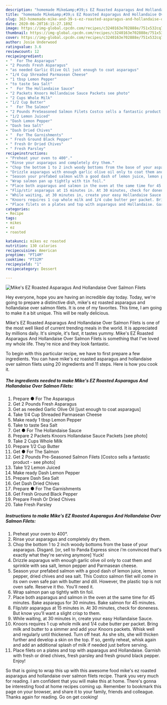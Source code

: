 ```yaml
---
description: "homemade Mike&amp;#39;s EZ Roasted Asparagus And Hollandaise Over Salmon Filets recipe | how to keep Mike&amp;#39;s EZ Roasted Asparagus And Hollandaise Over Salmon Filets"
title: "homemade Mike&amp;#39;s EZ Roasted Asparagus And Hollandaise Over Salmon Filets recipe | how to keep Mike&amp;#39;s EZ Roasted Asparagus And Hollandaise Over Salmon Filets"
slug: 363-homemade-mike-and-39-s-ez-roasted-asparagus-and-hollandaise-over-salmon-filets-recipe-how-to-keep-mike-and-39-s-ez-roasted-asparagus-and-hollandaise-over-salmon-filets
date: 2020-06-20T16:15:27.189Z
image: https://img-global.cpcdn.com/recipes/c3240163e702888e/751x532cq70/mikes-ez-roasted-asparagus-and-hollandaise-over-salmon-filets-recipe-main-photo.jpg
thumbnail: https://img-global.cpcdn.com/recipes/c3240163e702888e/751x532cq70/mikes-ez-roasted-asparagus-and-hollandaise-over-salmon-filets-recipe-main-photo.jpg
cover: https://img-global.cpcdn.com/recipes/c3240163e702888e/751x532cq70/mikes-ez-roasted-asparagus-and-hollandaise-over-salmon-filets-recipe-main-photo.jpg
author: Josie Underwood
ratingvalue: 3.6
reviewcount: 12
recipeingredient:
- "  For The Asparagus"
- "2 Pounds Fresh Asparagus"
- "as needed Garlic Olive Oil just enough to coat asparagus"
- "1/4 Cup Shreaded Parmasean Cheese"
- "1 tbsp Lemon Pepper"
- "to taste Sea Salt"
- "  For The Hollandaise Sauce"
- "2 Packets Knoors Hollandaise Sauce Packets see photo"
- "2 Cups Whole Milk"
- "1/2 Cup Butter"
- "  For The Salmon"
- "2 Pounds PreSeasoned Salmon Filets Costco sells a fantastic product  see photo"
- "1/2 Lemon Juiced"
- "Dash Lemon Pepper"
- "Dash Sea Salt"
- "Dash Dried Chives"
- "  For The Garnishments"
- " Fresh Ground Black Pepper"
- " Fresh Or Dried Chives"
- " Fresh Parsley"
recipeinstructions:
- "Preheat your oven to 400°."
- "Rinse your asparagus and completely dry them."
- "Chop the bottom 1 to 2 inch woody bottoms from the base of your asparagus. Disgard. [or, sell to Panda Express since i&#39;m convinced that&#39;s exactly what they&#39;re serving anymore] Yuck!"
- "Drizzle asparagus with enough garlic olive oil only to coat them and sprinkle with sea salt, lemon pepper and Parmasean cheese."
- "Season your prefabed salmon with a good dash of lemon juice, lemon pepper, dried chives and sea salt. This Costco salmon filet will come in its own oven safe pan with butter and dill. However, the plastic top is not oven safe. Reserve it tho. You&#39;ll need it."
- "Wrap salmon pan up tightly with tin foil."
- "Place both asparagus and salmon in the oven at the same time for 45 minutes. Bake asparagus for 30 minutes. Bake salmon for 45 minutes."
- "Flip/stir asparagus at 15 minutes in. At 30 minutes, check for doneness. But know you&#39;ll want a slight crisp to them."
- "While waiting, at 30 minutes in, create your easy Hollandaise Sauce."
- "Knoors requires 1 cup whole milk and 1/4 cube butter per packet. Bring milk and butter to a simmer and add your Knoors packets. Whisk well and regularly until thickened. Turn off heat. As she sits, she will thicken further and develop a skin on the top. If so, gently reheat, whisk again and add an additional splash of milk if needed just before serving."
- "Place filets on a plates and top with asparagus and Hollandaise. Garnish with fresh or dried chives, fresh parsley and fresh ground black pepper. Enjoy!"
categories:
- Recipe
tags:
- mikes
- ez
- roasted

katakunci: mikes ez roasted 
nutrition: 130 calories
recipecuisine: American
preptime: "PT14M"
cooktime: "PT32M"
recipeyield: "1"
recipecategory: Dessert

---
```



![Mike&#39;s EZ Roasted Asparagus And Hollandaise Over Salmon Filets](https://img-global.cpcdn.com/recipes/c3240163e702888e/751x532cq70/mikes-ez-roasted-asparagus-and-hollandaise-over-salmon-filets-recipe-main-photo.jpg)

Hey everyone, hope you are having an incredible day today. Today, we're going to prepare a distinctive dish, mike&#39;s ez roasted asparagus and hollandaise over salmon filets. It is one of my favorites. This time, I am going to make it a bit unique. This will be really delicious.



Mike&#39;s EZ Roasted Asparagus And Hollandaise Over Salmon Filets is one of the most well liked of current trending meals in the world. It is appreciated by millions daily. It's simple, it's fast, it tastes yummy. Mike&#39;s EZ Roasted Asparagus And Hollandaise Over Salmon Filets is something that I've loved my whole life. They're nice and they look fantastic.


To begin with this particular recipe, we have to first prepare a few ingredients. You can have mike&#39;s ez roasted asparagus and hollandaise over salmon filets using 20 ingredients and 11 steps. Here is how you cook it.

<!--inarticleads1-->

##### The ingredients needed to make Mike&#39;s EZ Roasted Asparagus And Hollandaise Over Salmon Filets:

1. Prepare  ● For The Asparagus
1. Get 2 Pounds Fresh Asparagus
1. Get as needed Garlic Olive Oil [just enough to coat asparagus]
1. Take 1/4 Cup Shreaded Parmasean Cheese
1. Make ready 1 tbsp Lemon Pepper
1. Take to taste Sea Salt
1. Get  ● For The Hollandaise Sauce
1. Prepare 2 Packets Knoors Hollandaise Sauce Packets [see photo]
1. Take 2 Cups Whole Milk
1. Prepare 1/2 Cup Butter
1. Get  ● For The Salmon
1. Get 2 Pounds Pre-Seasoned Salmon Filets [Costco sells a fantastic product - see photo]
1. Take 1/2 Lemon Juiced
1. Make ready Dash Lemon Pepper
1. Prepare Dash Sea Salt
1. Get Dash Dried Chives
1. Prepare  ● For The Garnishments
1. Get  Fresh Ground Black Pepper
1. Prepare  Fresh Or Dried Chives
1. Take  Fresh Parsley




<!--inarticleads2-->

##### Instructions to make Mike&#39;s EZ Roasted Asparagus And Hollandaise Over Salmon Filets:

1. Preheat your oven to 400°.
1. Rinse your asparagus and completely dry them.
1. Chop the bottom 1 to 2 inch woody bottoms from the base of your asparagus. Disgard. [or, sell to Panda Express since i&#39;m convinced that&#39;s exactly what they&#39;re serving anymore] Yuck!
1. Drizzle asparagus with enough garlic olive oil only to coat them and sprinkle with sea salt, lemon pepper and Parmasean cheese.
1. Season your prefabed salmon with a good dash of lemon juice, lemon pepper, dried chives and sea salt. This Costco salmon filet will come in its own oven safe pan with butter and dill. However, the plastic top is not oven safe. Reserve it tho. You&#39;ll need it.
1. Wrap salmon pan up tightly with tin foil.
1. Place both asparagus and salmon in the oven at the same time for 45 minutes. Bake asparagus for 30 minutes. Bake salmon for 45 minutes.
1. Flip/stir asparagus at 15 minutes in. At 30 minutes, check for doneness. But know you&#39;ll want a slight crisp to them.
1. While waiting, at 30 minutes in, create your easy Hollandaise Sauce.
1. Knoors requires 1 cup whole milk and 1/4 cube butter per packet. Bring milk and butter to a simmer and add your Knoors packets. Whisk well and regularly until thickened. Turn off heat. As she sits, she will thicken further and develop a skin on the top. If so, gently reheat, whisk again and add an additional splash of milk if needed just before serving.
1. Place filets on a plates and top with asparagus and Hollandaise. Garnish with fresh or dried chives, fresh parsley and fresh ground black pepper. Enjoy!




So that is going to wrap this up with this awesome food mike&#39;s ez roasted asparagus and hollandaise over salmon filets recipe. Thank you very much for reading. I am confident that you will make this at home. There's gonna be interesting food at home recipes coming up. Remember to bookmark this page on your browser, and share it to your family, friends and colleague. Thanks again for reading. Go on get cooking!
